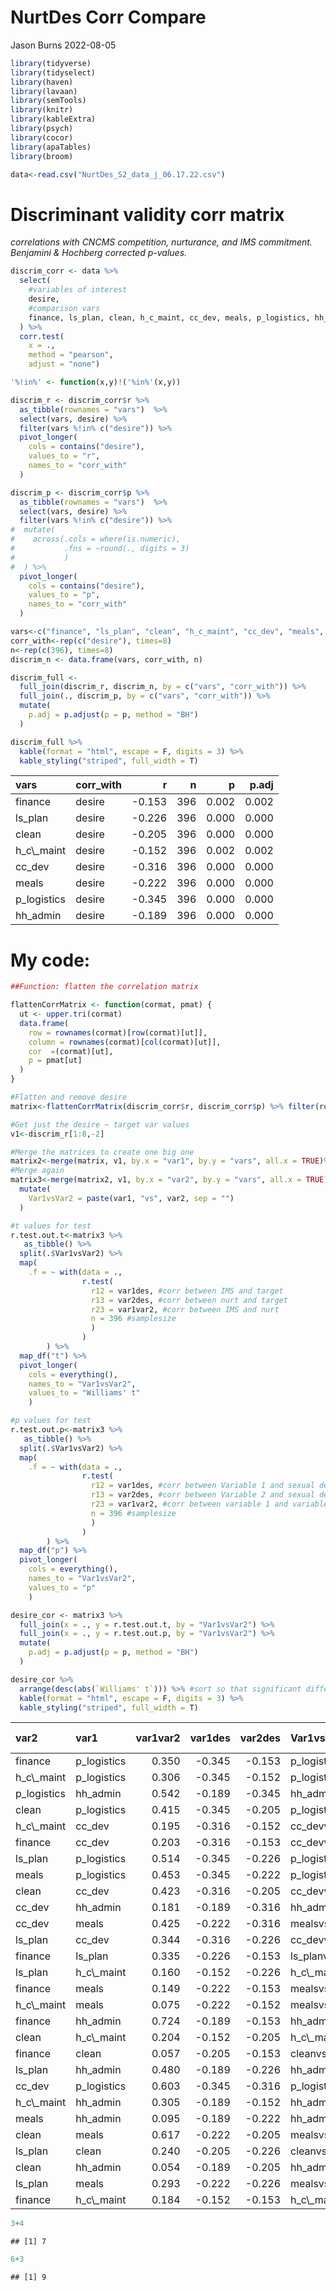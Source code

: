 NurtDes Corr Compare
================
Jason Burns
2022-08-05

``` r
library(tidyverse)
library(tidyselect)
library(haven)
library(lavaan)
library(semTools)
library(knitr)
library(kableExtra)
library(psych)
library(cocor)
library(apaTables)
library(broom)

data<-read.csv("NurtDes_S2_data_j_06.17.22.csv")
```

# Discriminant validity corr matrix

*correlations with CNCMS competition, nurturance, and IMS commitment.
Benjamini & Hochberg corrected p-values.*

``` r
discrim_corr <- data %>% 
  select(
    #variables of interest
    desire,
    #comparison vars 
    finance, ls_plan, clean, h_c_maint, cc_dev, meals, p_logistics, hh_admin 
  ) %>%
  corr.test(
    x = .,
    method = "pearson", 
    adjust = "none")

'%!in%' <- function(x,y)!('%in%'(x,y))

discrim_r <- discrim_corr$r %>% 
  as_tibble(rownames = "vars")  %>% 
  select(vars, desire) %>% 
  filter(vars %!in% c("desire")) %>% 
  pivot_longer(
    cols = contains("desire"),
    values_to = "r",
    names_to = "corr_with"
  )

discrim_p <- discrim_corr$p %>% 
  as_tibble(rownames = "vars")  %>% 
  select(vars, desire) %>% 
  filter(vars %!in% c("desire")) %>% 
#  mutate(
#    across(.cols = where(is.numeric),
#           .fns = ~round(., digits = 3)
#           )
#  ) %>% 
  pivot_longer(
    cols = contains("desire"),
    values_to = "p",
    names_to = "corr_with"
  )

vars<-c("finance", "ls_plan", "clean", "h_c_maint", "cc_dev", "meals", "p_logistics", "hh_admin" )
corr_with<-rep(c("desire"), times=8)
n<-rep(c(396), times=8)
discrim_n <- data.frame(vars, corr_with, n)

discrim_full <- 
  full_join(discrim_r, discrim_n, by = c("vars", "corr_with")) %>% 
  full_join(., discrim_p, by = c("vars", "corr_with")) %>% 
  mutate(
    p.adj = p.adjust(p = p, method = "BH")
  ) 

discrim_full %>% 
  kable(format = "html", escape = F, digits = 3) %>% 
  kable_styling("striped", full_width = T)
```

<table class="table table-striped" style="margin-left: auto; margin-right: auto;">
<thead>
<tr>
<th style="text-align:left;">
vars
</th>
<th style="text-align:left;">
corr_with
</th>
<th style="text-align:right;">
r
</th>
<th style="text-align:right;">
n
</th>
<th style="text-align:right;">
p
</th>
<th style="text-align:right;">
p.adj
</th>
</tr>
</thead>
<tbody>
<tr>
<td style="text-align:left;">
finance
</td>
<td style="text-align:left;">
desire
</td>
<td style="text-align:right;">
-0.153
</td>
<td style="text-align:right;">
396
</td>
<td style="text-align:right;">
0.002
</td>
<td style="text-align:right;">
0.002
</td>
</tr>
<tr>
<td style="text-align:left;">
ls_plan
</td>
<td style="text-align:left;">
desire
</td>
<td style="text-align:right;">
-0.226
</td>
<td style="text-align:right;">
396
</td>
<td style="text-align:right;">
0.000
</td>
<td style="text-align:right;">
0.000
</td>
</tr>
<tr>
<td style="text-align:left;">
clean
</td>
<td style="text-align:left;">
desire
</td>
<td style="text-align:right;">
-0.205
</td>
<td style="text-align:right;">
396
</td>
<td style="text-align:right;">
0.000
</td>
<td style="text-align:right;">
0.000
</td>
</tr>
<tr>
<td style="text-align:left;">
h_c\_maint
</td>
<td style="text-align:left;">
desire
</td>
<td style="text-align:right;">
-0.152
</td>
<td style="text-align:right;">
396
</td>
<td style="text-align:right;">
0.002
</td>
<td style="text-align:right;">
0.002
</td>
</tr>
<tr>
<td style="text-align:left;">
cc_dev
</td>
<td style="text-align:left;">
desire
</td>
<td style="text-align:right;">
-0.316
</td>
<td style="text-align:right;">
396
</td>
<td style="text-align:right;">
0.000
</td>
<td style="text-align:right;">
0.000
</td>
</tr>
<tr>
<td style="text-align:left;">
meals
</td>
<td style="text-align:left;">
desire
</td>
<td style="text-align:right;">
-0.222
</td>
<td style="text-align:right;">
396
</td>
<td style="text-align:right;">
0.000
</td>
<td style="text-align:right;">
0.000
</td>
</tr>
<tr>
<td style="text-align:left;">
p_logistics
</td>
<td style="text-align:left;">
desire
</td>
<td style="text-align:right;">
-0.345
</td>
<td style="text-align:right;">
396
</td>
<td style="text-align:right;">
0.000
</td>
<td style="text-align:right;">
0.000
</td>
</tr>
<tr>
<td style="text-align:left;">
hh_admin
</td>
<td style="text-align:left;">
desire
</td>
<td style="text-align:right;">
-0.189
</td>
<td style="text-align:right;">
396
</td>
<td style="text-align:right;">
0.000
</td>
<td style="text-align:right;">
0.000
</td>
</tr>
</tbody>
</table>

# My code:

``` r
##Function: flatten the correlation matrix

flattenCorrMatrix <- function(cormat, pmat) {
  ut <- upper.tri(cormat)
  data.frame(
    row = rownames(cormat)[row(cormat)[ut]],
    column = rownames(cormat)[col(cormat)[ut]],
    cor  =(cormat)[ut],
    p = pmat[ut]
  )
}

#Flatten and remove desire
matrix<-flattenCorrMatrix(discrim_corr$r, discrim_corr$p) %>% filter(row != "desire") %>% rename(var1=column, var2=row, var1var2=cor) %>% subset(select=-p)

#Get just the desire ~ target var values
v1<-discrim_r[1:8,-2]

#Merge the matrices to create one big one
matrix2<-merge(matrix, v1, by.x = "var1", by.y = "vars", all.x = TRUE)%>% rename (var1des=r)
#Merge again
matrix3<-merge(matrix2, v1, by.x = "var2", by.y = "vars", all.x = TRUE)%>% rename (var2des=r)%>% 
  mutate(
    Var1vsVar2 = paste(var1, "vs", var2, sep = "")
  ) 

#t values for test
r.test.out.t<-matrix3 %>%
   as_tibble() %>% 
  split(.$Var1vsVar2) %>% 
  map(
    .f = ~ with(data = .,
                r.test(
                  r12 = var1des, #corr between IMS and target
                  r13 = var2des, #corr between nurt and target
                  r23 = var1var2, #corr between IMS and nurt
                  n = 396 #samplesize
                  )
                )
        ) %>% 
  map_df("t") %>% 
  pivot_longer(
    cols = everything(),
    names_to = "Var1vsVar2",
    values_to = "Williams' t"
    )

#p values for test
r.test.out.p<-matrix3 %>%
   as_tibble() %>% 
  split(.$Var1vsVar2) %>% 
  map(
    .f = ~ with(data = .,
                r.test(
                  r12 = var1des, #corr between Variable 1 and sexual desire
                  r13 = var2des, #corr between Variable 2 and sexual desire
                  r23 = var1var2, #corr between variable 1 and variable 2
                  n = 396 #samplesize
                  )
                )
        ) %>% 
  map_df("p") %>% 
  pivot_longer(
    cols = everything(),
    names_to = "Var1vsVar2",
    values_to = "p"
    )

desire_cor <- matrix3 %>% 
  full_join(x = ., y = r.test.out.t, by = "Var1vsVar2") %>% 
  full_join(x = ., y = r.test.out.p, by = "Var1vsVar2") %>% 
  mutate(
    p.adj = p.adjust(p = p, method = "BH")
  )

desire_cor %>% 
  arrange(desc(abs(`Williams' t`))) %>% #sort so that significant differences are easy to see. 
  kable(format = "html", escape = F, digits = 3) %>% 
  kable_styling("striped", full_width = T)
```

<table class="table table-striped" style="margin-left: auto; margin-right: auto;">
<thead>
<tr>
<th style="text-align:left;">
var2
</th>
<th style="text-align:left;">
var1
</th>
<th style="text-align:right;">
var1var2
</th>
<th style="text-align:right;">
var1des
</th>
<th style="text-align:right;">
var2des
</th>
<th style="text-align:left;">
Var1vsVar2
</th>
<th style="text-align:right;">
Williams’ t
</th>
<th style="text-align:right;">
p
</th>
<th style="text-align:right;">
p.adj
</th>
</tr>
</thead>
<tbody>
<tr>
<td style="text-align:left;">
finance
</td>
<td style="text-align:left;">
p_logistics
</td>
<td style="text-align:right;">
0.350
</td>
<td style="text-align:right;">
-0.345
</td>
<td style="text-align:right;">
-0.153
</td>
<td style="text-align:left;">
p_logisticsvsfinance
</td>
<td style="text-align:right;">
-3.535
</td>
<td style="text-align:right;">
0.000
</td>
<td style="text-align:right;">
0.006
</td>
</tr>
<tr>
<td style="text-align:left;">
h_c\_maint
</td>
<td style="text-align:left;">
p_logistics
</td>
<td style="text-align:right;">
0.306
</td>
<td style="text-align:right;">
-0.345
</td>
<td style="text-align:right;">
-0.152
</td>
<td style="text-align:left;">
p_logisticsvsh_c\_maint
</td>
<td style="text-align:right;">
-3.446
</td>
<td style="text-align:right;">
0.001
</td>
<td style="text-align:right;">
0.006
</td>
</tr>
<tr>
<td style="text-align:left;">
p_logistics
</td>
<td style="text-align:left;">
hh_admin
</td>
<td style="text-align:right;">
0.542
</td>
<td style="text-align:right;">
-0.189
</td>
<td style="text-align:right;">
-0.345
</td>
<td style="text-align:left;">
hh_adminvsp_logistics
</td>
<td style="text-align:right;">
3.432
</td>
<td style="text-align:right;">
0.001
</td>
<td style="text-align:right;">
0.006
</td>
</tr>
<tr>
<td style="text-align:left;">
clean
</td>
<td style="text-align:left;">
p_logistics
</td>
<td style="text-align:right;">
0.415
</td>
<td style="text-align:right;">
-0.345
</td>
<td style="text-align:right;">
-0.205
</td>
<td style="text-align:left;">
p_logisticsvsclean
</td>
<td style="text-align:right;">
-2.727
</td>
<td style="text-align:right;">
0.007
</td>
<td style="text-align:right;">
0.035
</td>
</tr>
<tr>
<td style="text-align:left;">
h_c\_maint
</td>
<td style="text-align:left;">
cc_dev
</td>
<td style="text-align:right;">
0.195
</td>
<td style="text-align:right;">
-0.316
</td>
<td style="text-align:right;">
-0.152
</td>
<td style="text-align:left;">
cc_devvsh_c\_maint
</td>
<td style="text-align:right;">
-2.697
</td>
<td style="text-align:right;">
0.007
</td>
<td style="text-align:right;">
0.035
</td>
</tr>
<tr>
<td style="text-align:left;">
finance
</td>
<td style="text-align:left;">
cc_dev
</td>
<td style="text-align:right;">
0.203
</td>
<td style="text-align:right;">
-0.316
</td>
<td style="text-align:right;">
-0.153
</td>
<td style="text-align:left;">
cc_devvsfinance
</td>
<td style="text-align:right;">
-2.687
</td>
<td style="text-align:right;">
0.008
</td>
<td style="text-align:right;">
0.035
</td>
</tr>
<tr>
<td style="text-align:left;">
ls_plan
</td>
<td style="text-align:left;">
p_logistics
</td>
<td style="text-align:right;">
0.514
</td>
<td style="text-align:right;">
-0.345
</td>
<td style="text-align:right;">
-0.226
</td>
<td style="text-align:left;">
p_logisticsvsls_plan
</td>
<td style="text-align:right;">
-2.548
</td>
<td style="text-align:right;">
0.011
</td>
<td style="text-align:right;">
0.045
</td>
</tr>
<tr>
<td style="text-align:left;">
meals
</td>
<td style="text-align:left;">
p_logistics
</td>
<td style="text-align:right;">
0.453
</td>
<td style="text-align:right;">
-0.345
</td>
<td style="text-align:right;">
-0.222
</td>
<td style="text-align:left;">
p_logisticsvsmeals
</td>
<td style="text-align:right;">
-2.479
</td>
<td style="text-align:right;">
0.014
</td>
<td style="text-align:right;">
0.048
</td>
</tr>
<tr>
<td style="text-align:left;">
clean
</td>
<td style="text-align:left;">
cc_dev
</td>
<td style="text-align:right;">
0.423
</td>
<td style="text-align:right;">
-0.316
</td>
<td style="text-align:right;">
-0.205
</td>
<td style="text-align:left;">
cc_devvsclean
</td>
<td style="text-align:right;">
-2.160
</td>
<td style="text-align:right;">
0.031
</td>
<td style="text-align:right;">
0.098
</td>
</tr>
<tr>
<td style="text-align:left;">
cc_dev
</td>
<td style="text-align:left;">
hh_admin
</td>
<td style="text-align:right;">
0.181
</td>
<td style="text-align:right;">
-0.189
</td>
<td style="text-align:right;">
-0.316
</td>
<td style="text-align:left;">
hh_adminvscc_dev
</td>
<td style="text-align:right;">
2.076
</td>
<td style="text-align:right;">
0.039
</td>
<td style="text-align:right;">
0.108
</td>
</tr>
<tr>
<td style="text-align:left;">
cc_dev
</td>
<td style="text-align:left;">
meals
</td>
<td style="text-align:right;">
0.425
</td>
<td style="text-align:right;">
-0.222
</td>
<td style="text-align:right;">
-0.316
</td>
<td style="text-align:left;">
mealsvscc_dev
</td>
<td style="text-align:right;">
1.834
</td>
<td style="text-align:right;">
0.067
</td>
<td style="text-align:right;">
0.172
</td>
</tr>
<tr>
<td style="text-align:left;">
ls_plan
</td>
<td style="text-align:left;">
cc_dev
</td>
<td style="text-align:right;">
0.344
</td>
<td style="text-align:right;">
-0.316
</td>
<td style="text-align:right;">
-0.226
</td>
<td style="text-align:left;">
cc_devvsls_plan
</td>
<td style="text-align:right;">
-1.651
</td>
<td style="text-align:right;">
0.100
</td>
<td style="text-align:right;">
0.232
</td>
</tr>
<tr>
<td style="text-align:left;">
finance
</td>
<td style="text-align:left;">
ls_plan
</td>
<td style="text-align:right;">
0.335
</td>
<td style="text-align:right;">
-0.226
</td>
<td style="text-align:right;">
-0.153
</td>
<td style="text-align:left;">
ls_planvsfinance
</td>
<td style="text-align:right;">
-1.282
</td>
<td style="text-align:right;">
0.200
</td>
<td style="text-align:right;">
0.432
</td>
</tr>
<tr>
<td style="text-align:left;">
ls_plan
</td>
<td style="text-align:left;">
h_c\_maint
</td>
<td style="text-align:right;">
0.160
</td>
<td style="text-align:right;">
-0.152
</td>
<td style="text-align:right;">
-0.226
</td>
<td style="text-align:left;">
h_c\_maintvsls_plan
</td>
<td style="text-align:right;">
1.165
</td>
<td style="text-align:right;">
0.245
</td>
<td style="text-align:right;">
0.490
</td>
</tr>
<tr>
<td style="text-align:left;">
finance
</td>
<td style="text-align:left;">
meals
</td>
<td style="text-align:right;">
0.149
</td>
<td style="text-align:right;">
-0.222
</td>
<td style="text-align:right;">
-0.153
</td>
<td style="text-align:left;">
mealsvsfinance
</td>
<td style="text-align:right;">
-1.075
</td>
<td style="text-align:right;">
0.283
</td>
<td style="text-align:right;">
0.512
</td>
</tr>
<tr>
<td style="text-align:left;">
h_c\_maint
</td>
<td style="text-align:left;">
meals
</td>
<td style="text-align:right;">
0.075
</td>
<td style="text-align:right;">
-0.222
</td>
<td style="text-align:right;">
-0.152
</td>
<td style="text-align:left;">
mealsvsh_c\_maint
</td>
<td style="text-align:right;">
-1.054
</td>
<td style="text-align:right;">
0.293
</td>
<td style="text-align:right;">
0.512
</td>
</tr>
<tr>
<td style="text-align:left;">
finance
</td>
<td style="text-align:left;">
hh_admin
</td>
<td style="text-align:right;">
0.724
</td>
<td style="text-align:right;">
-0.189
</td>
<td style="text-align:right;">
-0.153
</td>
<td style="text-align:left;">
hh_adminvsfinance
</td>
<td style="text-align:right;">
-0.973
</td>
<td style="text-align:right;">
0.331
</td>
<td style="text-align:right;">
0.545
</td>
</tr>
<tr>
<td style="text-align:left;">
clean
</td>
<td style="text-align:left;">
h_c\_maint
</td>
<td style="text-align:right;">
0.204
</td>
<td style="text-align:right;">
-0.152
</td>
<td style="text-align:right;">
-0.205
</td>
<td style="text-align:left;">
h_c\_maintvsclean
</td>
<td style="text-align:right;">
0.857
</td>
<td style="text-align:right;">
0.392
</td>
<td style="text-align:right;">
0.610
</td>
</tr>
<tr>
<td style="text-align:left;">
finance
</td>
<td style="text-align:left;">
clean
</td>
<td style="text-align:right;">
0.057
</td>
<td style="text-align:right;">
-0.205
</td>
<td style="text-align:right;">
-0.153
</td>
<td style="text-align:left;">
cleanvsfinance
</td>
<td style="text-align:right;">
-0.767
</td>
<td style="text-align:right;">
0.444
</td>
<td style="text-align:right;">
0.647
</td>
</tr>
<tr>
<td style="text-align:left;">
ls_plan
</td>
<td style="text-align:left;">
hh_admin
</td>
<td style="text-align:right;">
0.480
</td>
<td style="text-align:right;">
-0.189
</td>
<td style="text-align:right;">
-0.226
</td>
<td style="text-align:left;">
hh_adminvsls_plan
</td>
<td style="text-align:right;">
0.737
</td>
<td style="text-align:right;">
0.462
</td>
<td style="text-align:right;">
0.647
</td>
</tr>
<tr>
<td style="text-align:left;">
cc_dev
</td>
<td style="text-align:left;">
p_logistics
</td>
<td style="text-align:right;">
0.603
</td>
<td style="text-align:right;">
-0.345
</td>
<td style="text-align:right;">
-0.316
</td>
<td style="text-align:left;">
p_logisticsvscc_dev
</td>
<td style="text-align:right;">
-0.689
</td>
<td style="text-align:right;">
0.491
</td>
<td style="text-align:right;">
0.655
</td>
</tr>
<tr>
<td style="text-align:left;">
h_c\_maint
</td>
<td style="text-align:left;">
hh_admin
</td>
<td style="text-align:right;">
0.305
</td>
<td style="text-align:right;">
-0.189
</td>
<td style="text-align:right;">
-0.152
</td>
<td style="text-align:left;">
hh_adminvsh_c\_maint
</td>
<td style="text-align:right;">
-0.639
</td>
<td style="text-align:right;">
0.523
</td>
<td style="text-align:right;">
0.666
</td>
</tr>
<tr>
<td style="text-align:left;">
meals
</td>
<td style="text-align:left;">
hh_admin
</td>
<td style="text-align:right;">
0.095
</td>
<td style="text-align:right;">
-0.189
</td>
<td style="text-align:right;">
-0.222
</td>
<td style="text-align:left;">
hh_adminvsmeals
</td>
<td style="text-align:right;">
0.503
</td>
<td style="text-align:right;">
0.615
</td>
<td style="text-align:right;">
0.749
</td>
</tr>
<tr>
<td style="text-align:left;">
clean
</td>
<td style="text-align:left;">
meals
</td>
<td style="text-align:right;">
0.617
</td>
<td style="text-align:right;">
-0.222
</td>
<td style="text-align:right;">
-0.205
</td>
<td style="text-align:left;">
mealsvsclean
</td>
<td style="text-align:right;">
-0.398
</td>
<td style="text-align:right;">
0.691
</td>
<td style="text-align:right;">
0.806
</td>
</tr>
<tr>
<td style="text-align:left;">
ls_plan
</td>
<td style="text-align:left;">
clean
</td>
<td style="text-align:right;">
0.240
</td>
<td style="text-align:right;">
-0.205
</td>
<td style="text-align:right;">
-0.226
</td>
<td style="text-align:left;">
cleanvsls_plan
</td>
<td style="text-align:right;">
0.346
</td>
<td style="text-align:right;">
0.729
</td>
<td style="text-align:right;">
0.817
</td>
</tr>
<tr>
<td style="text-align:left;">
clean
</td>
<td style="text-align:left;">
hh_admin
</td>
<td style="text-align:right;">
0.054
</td>
<td style="text-align:right;">
-0.189
</td>
<td style="text-align:right;">
-0.205
</td>
<td style="text-align:left;">
hh_adminvsclean
</td>
<td style="text-align:right;">
0.238
</td>
<td style="text-align:right;">
0.812
</td>
<td style="text-align:right;">
0.875
</td>
</tr>
<tr>
<td style="text-align:left;">
ls_plan
</td>
<td style="text-align:left;">
meals
</td>
<td style="text-align:right;">
0.293
</td>
<td style="text-align:right;">
-0.222
</td>
<td style="text-align:right;">
-0.226
</td>
<td style="text-align:left;">
mealsvsls_plan
</td>
<td style="text-align:right;">
0.065
</td>
<td style="text-align:right;">
0.948
</td>
<td style="text-align:right;">
0.982
</td>
</tr>
<tr>
<td style="text-align:left;">
finance
</td>
<td style="text-align:left;">
h_c\_maint
</td>
<td style="text-align:right;">
0.184
</td>
<td style="text-align:right;">
-0.152
</td>
<td style="text-align:right;">
-0.153
</td>
<td style="text-align:left;">
h_c\_maintvsfinance
</td>
<td style="text-align:right;">
0.023
</td>
<td style="text-align:right;">
0.982
</td>
<td style="text-align:right;">
0.982
</td>
</tr>
</tbody>
</table>

``` r
3+4
```

    ## [1] 7

``` r
6+3
```

    ## [1] 9
